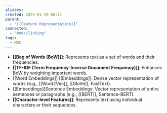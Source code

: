 ```yaml
---
aliases: 
created: 2025-01-20 00:11
parent:
  - "[[Feature Representation]]"
connected:
  - "#обс/linking"
tags:
  - MOC
---
```

- **[[Bag of Words (BoW)]]**: Represents text as a set of words and their frequencies.
- **[[TF-IDF (Term Frequency-Inverse Document Frequency)]]**: Enhances BoW by weighting important words.
- [[Word Embeddings]] [[Embeddings]]: Dense vector representation of words (e.g., [[Word2Vec]], [[GloVe]], FastText).
- [[Embeddings]]Sentence Embeddings: Vector representation of entire sentences or paragraphs (e.g., [[BERT]], Sentence-BERT).
- **[[Character-level Features]]**: Represents text using individual characters or their sequences.